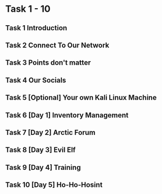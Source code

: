 # Task 1 - 10

## Task 1 Introduction

## Task 2 Connect To Our Network

## Task 3 Points don't matter

## Task 4 Our Socials

## Task 5 \[Optional\] Your own Kali Linux Machine

## Task 6 \[Day 1\] Inventory Management

## Task 7 \[Day 2\] Arctic Forum

## Task 8 \[Day 3\] Evil Elf

## Task 9 \[Day 4\] Training

## Task 10 \[Day 5\] Ho-Ho-Hosint

